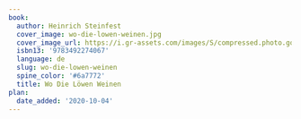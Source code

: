 ```yaml
---
book:
  author: Heinrich Steinfest
  cover_image: wo-die-lowen-weinen.jpg
  cover_image_url: https://i.gr-assets.com/images/S/compressed.photo.goodreads.com/books/1450000151l/13223588._SY475_.jpg
  isbn13: '9783492274067'
  language: de
  slug: wo-die-lowen-weinen
  spine_color: '#6a7772'
  title: Wo Die Löwen Weinen
plan:
  date_added: '2020-10-04'
---
```

